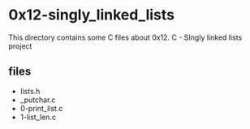 # 0x12-singly_linked_lists

This directory contains some C files about 0x12. C - SIngly linked lists
project

## files

* lists.h
* \_putchar.c
* 0-print_list.c
* 1-list_len.c
